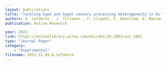 ```yaml
---
layout: publications
title: 'Tackling hypo and hyper sensory processing heterogeneity in Autism: from clinical stratification to genetic pathways'
authors: A. Lefebvre , J. Tillmann , F. Cliquet, F. Amsellem, A. Maruan, C. Leblond, A. Beggiato, D. Germanaud, A. Amestoy, M. Ly-Le Moal, D. Umbricht, C. Chatham, L. Murtagh, M. Bouvard, M. Leboyer , T. Charman, T. Bourgeron, R. Delorme, G. Dumas and the EU-AIMS LEAP group
publication: Autism Research

year: 2022
link: https://onlinelibrary.wiley.com/doi/abs/10.1002/aur.2861
type: "Journal Paper"
category: 
    - "Experimental"
filename: 2022.12.04_A.Lefebvre
---
```

